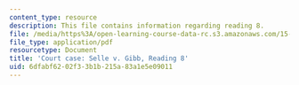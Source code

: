 ```yaml
---
content_type: resource
description: This file contains information regarding reading 8.
file: /media/https%3A/open-learning-course-data-rc.s3.amazonaws.com/15-628j-patents-copyrights-and-the-law-of-intellectual-property-spring-2013/6dfabf6202f33b1b215a83a1e5e09011_MIT15_628JS13_read08.pdf
file_type: application/pdf
resourcetype: Document
title: 'Court case: Selle v. Gibb, Reading 8'
uid: 6dfabf62-02f3-3b1b-215a-83a1e5e09011
---
```

